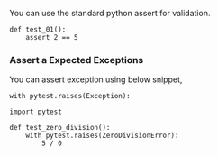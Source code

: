You can use the standard python assert for validation.

```
def test_01():
    assert 2 == 5
```

### Assert a Expected Exceptions
You can assert exception using below snippet,

```
with pytest.raises(Exception):
```

```
import pytest

def test_zero_division():
    with pytest.raises(ZeroDivisionError):
        5 / 0
```

